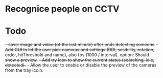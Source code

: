 # Recognice people on CCTV


# Todo
~~- save: image and video (of the last minute) after ends detecting someone~~
~~- Add GUI to let the user pick cameras and settings (ROI, sesibility, rotation, order, hitThreshold and name), also fps (1000 / interval). option: Should show a preview.~~
~~- Add try icon to show the current status (searching, idle, detected).~~
    - Allow the user to enable or disable the preview of the cameras from the tray icoin.
       
